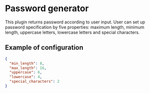 # Password generator

This plugin returns password according to user input. User can set up password specification by five properties: maximum
length, minimum length, uppercase letters, lowercase letters and special characters.

## Example of configuration

```json
{
  "min_length": 8,
  "max_length": 16,
  "uppercase": 6,
  "lowercase": 4,
  "special_characters": 2
}
```
